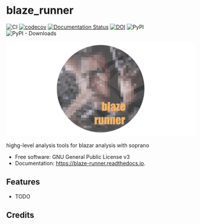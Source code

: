# blaze_runner
![CI](https://github.com/grburgess/blaze_runner/workflows/CI/badge.svg?branch=master)
[![codecov](https://codecov.io/gh/grburgess/blaze_runner/branch/master/graph/badge.svg)](https://codecov.io/gh/grburgess/blaze_runner)
[![Documentation Status](https://readthedocs.org/projects/blaze_runner/badge/?version=latest)](https://blaze_runner.readthedocs.io/en/latest/?badge=latest)
[![DOI](https://zenodo.org/badge/DOI/10.5281/zenodo.3372456.svg)](https://doi.org/10.5281/zenodo.3372456)
![PyPI](https://img.shields.io/pypi/v/blaze_runner)
![PyPI - Downloads](https://img.shields.io/pypi/dm/blaze_runner)

![alt text](https://raw.githubusercontent.com/grburgess/blaze_runner/master/docs/media/logo.png)


highg\-level analysis tools for blazar analysis with soprano


* Free software: GNU General Public License v3
* Documentation: https://blaze-runner.readthedocs.io.


## Features


* TODO

## Credits

